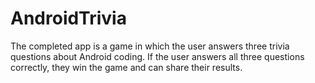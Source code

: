 # AndroidTrivia
The completed app is a game in which the user answers three trivia questions about Android coding. If the user answers all three questions correctly, they win the game and can share their results.
